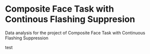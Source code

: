 # Composite Face Task with Continous Flashing Suppresion
Data analysis for the project of Composite Face Task with Continuous Flashing Suppression

test